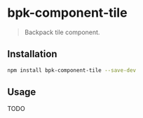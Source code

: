 # bpk-component-tile

> Backpack tile component.

## Installation

```sh
npm install bpk-component-tile --save-dev
```

## Usage
TODO
